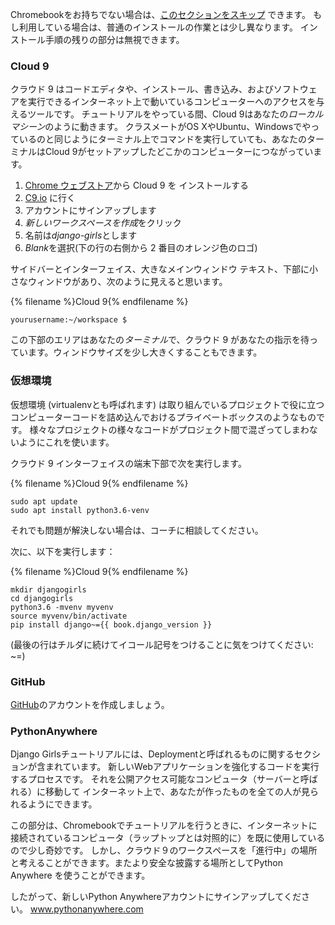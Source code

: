 Chromebookをお持ちでない場合は、[このセクションをスキップ](http://tutorial.djangogirls.org/en/installation/#install-python) できます。 もし利用している場合は、普通のインストールの作業とは少し異なります。 インストール手順の残りの部分は無視できます。

### Cloud 9

クラウド 9 はコードエディタや、インストール、書き込み、およびソフトウェアを実行できるインターネット上で動いているコンピューターへのアクセスを与えるツールです。 チュートリアルをやっている間、Cloud 9はあなたの*ローカルマシーン*のように動きます。 クラスメートがOS XやUbuntu、Windowsでやっているのと同じようにターミナル上でコマンドを実行していても、あなたのターミナルはCloud 9がセットアップしたどこかのコンピューターにつながっています。

1. [Chrome ウェブストア](https://chrome.google.com/webstore/detail/cloud9/nbdmccoknlfggadpfkmcpnamfnbkmkcp)から Cloud 9 を インストールする
2. [C9.io](https://c9.io) に行く
3. アカウントにサインアップします
4. *新しいワークスペースを作成*をクリック
5. 名前は*django-girls*とします
6. *Blank*を選択(下の行の右側から 2 番目のオレンジ色のロゴ)

サイドバーとインターフェイス、大きなメインウィンドウ テキスト、下部に小さなウィンドウがあり、次のように見えると思います。

{% filename %}Cloud 9{% endfilename %}

    yourusername:~/workspace $
    

この下部のエリアはあなたの*ターミナル*で、クラウド 9 があなたの指示を待っています。ウィンドウサイズを少し大きくすることもできます。

### 仮想環境

仮想環境 (virtualenvとも呼ばれます) は取り組んでいるプロジェクトで役に立つコンピューターコードを詰め込んでおけるプライベートボックスのようなものです。 様々なプロジェクトの様々なコードがプロジェクト間で混ざってしまわないようにこれを使います。

クラウド 9 インターフェイスの端末下部で次を実行します。

{% filename %}Cloud 9{% endfilename %}

    sudo apt update
    sudo apt install python3.6-venv
    

それでも問題が解決しない場合は、コーチに相談してください。

次に、以下を実行します：

{% filename %}Cloud 9{% endfilename %}

    mkdir djangogirls
    cd djangogirls
    python3.6 -mvenv myvenv
    source myvenv/bin/activate
    pip install django~={{ book.django_version }}
    

(最後の行はチルダに続けてイコール記号をつけることに気をつけてください: ~=)

### GitHub

[GitHub](https://github.com)のアカウントを作成しましょう。

### PythonAnywhere

Django Girlsチュートリアルには、Deploymentと呼ばれるものに関するセクションが含まれています。 新しいWebアプリケーションを強化するコードを実行するプロセスです。 それを公開アクセス可能なコンピュータ（サーバーと呼ばれる）に移動して インターネット上で、あなたが作ったものを全ての人が見られるようにできます。

この部分は、Chromebookでチュートリアルを行うときに、インターネットに接続されているコンピュータ（ラップトップとは対照的に）を既に使用しているので少し奇妙です。 しかし、クラウド９のワークスペースを「進行中」の場所と考えることができます。またより安全な披露する場所としてPython Anywhere を使うことができます。

したがって、新しいPython Anywhereアカウントにサインアップしてください。 [ www.pythonanywhere.com ](https://www.pythonanywhere.com)